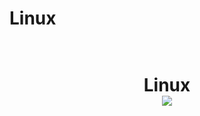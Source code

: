 # Linux
 <h1 align="center">
  <br>
  Linux
  <br>
  <a href="https://github.com/shadibdair/nodeJS/new/master?readme=1"><img src="https://cdncontribute.geeksforgeeks.org/wp-content/uploads/s2-1.jpg"></a>

</h1>

